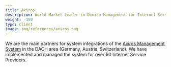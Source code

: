 ```yaml
---
title: Axiros
description: World Market Leader in Device Management for Internet Service Providers
weight: -150
type: client
image: img/references/axiros.png
---
```

We are the main partners for system integrations of the [Axiros Management
System](https://www.axiros.com/) in the DACH area (Germany, Austria,
Switzerland). We have implemented and managed the system for over 60 Internet
Service Providers.
